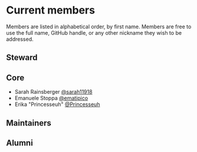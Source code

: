 # Current members

Members are listed in alphabetical order, by first name. Members are free to use the full name, GitHub handle, or any other nickname they wish to be addressed.

## Steward


## Core

- Sarah Rainsberger [@sarah11918](https://github.com/sarah11918)
- Emanuele Stoppa [@ematipico](https://github.com/ematipico)
- Erika "Princesseuh" [@Princesseuh](https://github.com/princesseuh)

## Maintainers

## Alumni